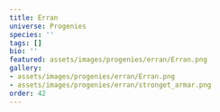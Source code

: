 ```yaml
---
title: Erran
universe: Progenies
species: ''
tags: []
bio: ''
featured: assets/images/progenies/erran/Erran.png
gallery:
- assets/images/progenies/erran/Erran.png
- assets/images/progenies/erran/stronget_armar.png
order: 42
---
```

